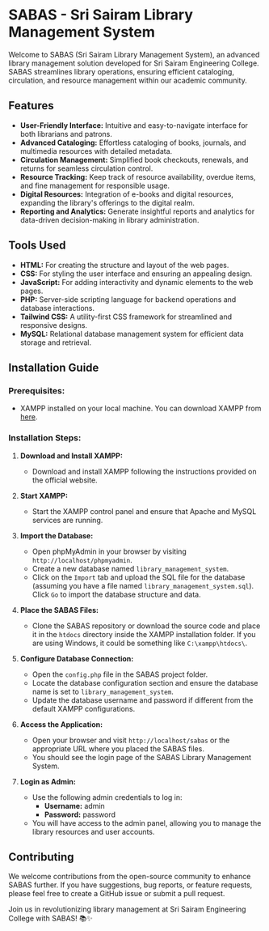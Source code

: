 # SABAS - Sri Sairam Library Management System

Welcome to SABAS (Sri Sairam Library Management System), an advanced library management solution developed for Sri Sairam Engineering College. SABAS streamlines library operations, ensuring efficient cataloging, circulation, and resource management within our academic community.

## Features

- **User-Friendly Interface:** Intuitive and easy-to-navigate interface for both librarians and patrons.
- **Advanced Cataloging:** Effortless cataloging of books, journals, and multimedia resources with detailed metadata.
- **Circulation Management:** Simplified book checkouts, renewals, and returns for seamless circulation control.
- **Resource Tracking:** Keep track of resource availability, overdue items, and fine management for responsible usage.
- **Digital Resources:** Integration of e-books and digital resources, expanding the library's offerings to the digital realm.
- **Reporting and Analytics:** Generate insightful reports and analytics for data-driven decision-making in library administration.

## Tools Used

- **HTML:** For creating the structure and layout of the web pages.
- **CSS:** For styling the user interface and ensuring an appealing design.
- **JavaScript:** For adding interactivity and dynamic elements to the web pages.
- **PHP:** Server-side scripting language for backend operations and database interactions.
- **Tailwind CSS:** A utility-first CSS framework for streamlined and responsive designs.
- **MySQL:** Relational database management system for efficient data storage and retrieval.

## Installation Guide

### Prerequisites:

- XAMPP installed on your local machine. You can download XAMPP from [here](https://www.apachefriends.org/index.html).

### Installation Steps:

1. **Download and Install XAMPP:**
   - Download and install XAMPP following the instructions provided on the official website.

2. **Start XAMPP:**
   - Start the XAMPP control panel and ensure that Apache and MySQL services are running.

3. **Import the Database:**
   - Open phpMyAdmin in your browser by visiting `http://localhost/phpmyadmin`.
   - Create a new database named `library_management_system`.
   - Click on the `Import` tab and upload the SQL file for the database (assuming you have a file named `library_management_system.sql`). Click `Go` to import the database structure and data.

4. **Place the SABAS Files:**
   - Clone the SABAS repository or download the source code and place it in the `htdocs` directory inside the XAMPP installation folder. If you are using Windows, it could be something like `C:\xampp\htdocs\`.

5. **Configure Database Connection:**
   - Open the `config.php` file in the SABAS project folder.
   - Locate the database configuration section and ensure the database name is set to `library_management_system`.
   - Update the database username and password if different from the default XAMPP configurations.

6. **Access the Application:**
   - Open your browser and visit `http://localhost/sabas` or the appropriate URL where you placed the SABAS files.
   - You should see the login page of the SABAS Library Management System.

7. **Login as Admin:**
   - Use the following admin credentials to log in:
     - **Username:** admin
     - **Password:** password
   - You will have access to the admin panel, allowing you to manage the library resources and user accounts.

## Contributing

We welcome contributions from the open-source community to enhance SABAS further. If you have suggestions, bug reports, or feature requests, please feel free to create a GitHub issue or submit a pull request.

Join us in revolutionizing library management at Sri Sairam Engineering College with SABAS! 📚✨
